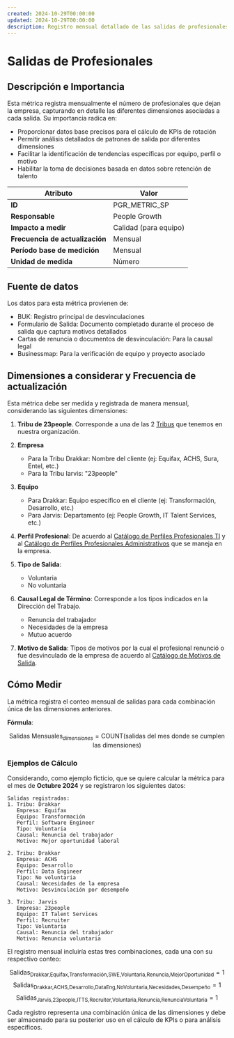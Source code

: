 ```yaml
---
created: 2024-10-29T00:00:00
updated: 2024-10-29T00:00:00
description: Registro mensual detallado de las salidas de profesionales, considerando múltiples dimensiones de análisis como tribu, empresa, equipo, perfil profesional, tipo y motivo de salida.
---
```


# Salidas de Profesionales

## Descripción e Importancia

Esta métrica registra mensualmente el número de profesionales que dejan la empresa, capturando en detalle las diferentes dimensiones asociadas a cada salida. Su importancia radica en:

- Proporcionar datos base precisos para el cálculo de KPIs de rotación
- Permitir análisis detallados de patrones de salida por diferentes dimensiones
- Facilitar la identificación de tendencias específicas por equipo, perfil o motivo
- Habilitar la toma de decisiones basada en datos sobre retención de talento

| **Atributo**                    | **Valor**              |
|---------------------------------|------------------------|
| **ID**                          | PGR_METRIC_SP          |
| **Responsable**                 | People Growth          |
| **Impacto a medir**             | Calidad (para equipo)  |
| **Frecuencia de actualización** | Mensual                |
| **Período base de medición**    | Mensual                |
| **Unidad de medida**            | Número                 |

## Fuente de datos

Los datos para esta métrica provienen de:

- BUK: Registro principal de desvinculaciones
- Formulario de Salida: Documento completado durante el proceso de salida que captura motivos detallados
- Cartas de renuncia o documentos de desvinculación: Para la causal legal
- Businessmap: Para la verificación de equipo y proyecto asociado

## Dimensiones a considerar y Frecuencia de actualización

Esta métrica debe ser medida y registrada de manera mensual, considerando las siguientes dimensiones:

1. **Tribu de 23people**. Corresponde a una de las 2 [Tribus](/about-us/nuestra-organizacion/#tribus) que tenemos en nuestra organización.

2. **Empresa**
      - Para la Tribu Drakkar: Nombre del cliente (ej: Equifax, ACHS, Sura, Entel, etc.)
      - Para la Tribu Iarvis: "23people"

3. **Equipo**
      - Para Drakkar: Equipo específico en el cliente (ej: Transformación, Desarrollo, etc.)
      - Para Jarvis: Departamento (ej: People Growth, IT Talent Services, etc.)

4. **Perfil Profesional**: De acuerdo al [Catálogo de Perfiles Profesionales TI]() y al [Catálogo de Perfiles Profesionales Administrativos](../../catalogo-perfiles-profesionales-admin.md) que se maneja en la empresa.

5. **Tipo de Salida**:
      - Voluntaria
      - No voluntaria

6. **Causal Legal de Término**: Corresponde a los tipos indicados en la Dirección del Trabajo.
      - Renuncia del trabajador
      - Necesidades de la empresa
      - Mutuo acuerdo

7. **Motivo de Salida**: Tipos de motivos por la cual el profesional renunció o fue desvinculado de la empresa de acuerdo al [Catálogo de Motivos de Salida](../../catalogo-motivos-salida.md).

## Cómo Medir

La métrica registra el conteo mensual de salidas para cada combinación única de las dimensiones anteriores.

**Fórmula**:

$$\text{Salidas Mensuales}_{dimensiones} = \text{COUNT}(\text{salidas del mes donde se cumplen las dimensiones})$$

### Ejemplos de Cálculo

Considerando, como ejemplo ficticio, que se quiere calcular la métrica para el mes de **Octubre 2024** y se registraron los siguientes datos:

```plaintext
Salidas registradas:
1. Tribu: Drakkar
   Empresa: Equifax
   Equipo: Transformación
   Perfil: Software Engineer
   Tipo: Voluntaria
   Causal: Renuncia del trabajador
   Motivo: Mejor oportunidad laboral

2. Tribu: Drakkar
   Empresa: ACHS
   Equipo: Desarrollo
   Perfil: Data Engineer
   Tipo: No voluntaria
   Causal: Necesidades de la empresa
   Motivo: Desvinculación por desempeño

3. Tribu: Jarvis
   Empresa: 23people
   Equipo: IT Talent Services
   Perfil: Recruiter
   Tipo: Voluntaria
   Causal: Renuncia del trabajador
   Motivo: Renuncia voluntaria
```

El registro mensual incluiría estas tres combinaciones, cada una con su respectivo conteo:

$$\text{Salidas}_{\text{Drakkar,Equifax,Transformación,SWE,Voluntaria,Renuncia,MejorOportunidad}} = 1$$
$$\text{Salidas}_{\text{Drakkar,ACHS,Desarrollo,DataEng,NoVoluntaria,Necesidades,Desempeño}} = 1$$
$$\text{Salidas}_{\text{Jarvis,23people,ITTS,Recruiter,Voluntaria,Renuncia,RenunciaVoluntaria}} = 1$$

Cada registro representa una combinación única de las dimensiones y debe ser almacenado para su posterior uso en el cálculo de KPIs o para análisis específicos.
